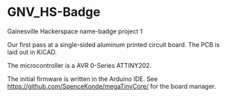 # GNV_HS-Badge
Gainesville Hackerspace name-badge project 1

Our first pass at a single-sided aluminum printed circuit board.  The PCB is laid out in KiCAD.  

The microcontroller is a AVR 0-Series ATTINY202.  

The initial firmware is written in the Arduino IDE.  See https://github.com/SpenceKonde/megaTinyCore/ for the board manager.


